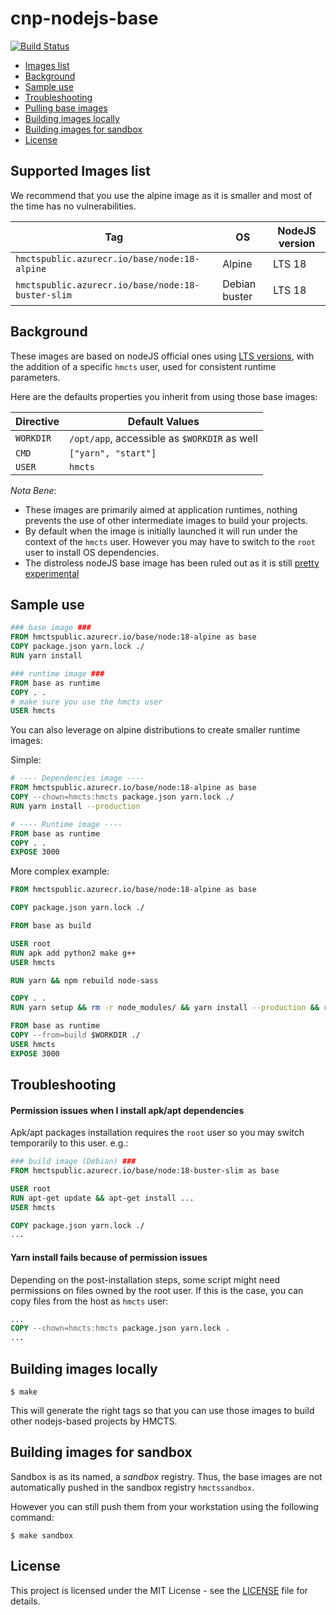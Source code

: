 # cnp-nodejs-base

[![Build Status](https://dev.azure.com/hmcts/CNP/_apis/build/status/NodeJS%20base%20image%20build?branchName=master)](https://dev.azure.com/hmcts/CNP/_build/latest?definitionId=97&branchName=master)

- [Images list](#images-list)
- [Background](#background)
- [Sample use](#sample-use)
- [Troubleshooting](#troubleshooting)
- [Pulling base images](#pulling-base-images)
- [Building images locally](#building-images-locally)
- [Building images for sandbox](#building-images-for-sandbox)
- [License](#license)

## Supported Images list

We recommend that you use the alpine image as it is smaller and most of the time has no vulnerabilities.

| Tag                                                 | OS             | NodeJS version |
| ----------------------------------------------------| -------------- | -------------- |
| `hmctspublic.azurecr.io/base/node:18-alpine`        | Alpine         | LTS 18         |
| `hmctspublic.azurecr.io/base/node:18-buster-slim`   | Debian buster  | LTS 18         |

## Background

These images are based on nodeJS official ones using [LTS versions](https://github.com/nodejs/Release#release-schedule), with the addition of a specific `hmcts` user, used for consistent runtime parameters.

Here are the defaults properties you inherit from using those base images:

| Directive | Default Values                               |
| --------- | -------------------------------------------- |
| `WORKDIR` | `/opt/app`, accessible as `$WORKDIR` as well |
| `CMD`     | `["yarn", "start"]`                          |
| `USER`    | `hmcts`                                      |

_Nota Bene_:

- These images are primarily aimed at application runtimes, nothing prevents the use of other intermediate images to build your projects.
- By default when the image is initially launched it will run under the context of the `hmcts` user. However you may have to switch to the `root` user to install OS dependencies.
- The distroless nodeJS base image has been ruled out as it is still [pretty experimental](https://github.com/GoogleContainerTools/distroless/#docker)

## Sample use

```Dockerfile
### base image ###
FROM hmctspublic.azurecr.io/base/node:18-alpine as base
COPY package.json yarn.lock ./
RUN yarn install

### runtime image ###
FROM base as runtime
COPY . .
# make sure you use the hmcts user
USER hmcts
```

You can also leverage on alpine distributions to create smaller runtime images:

Simple:
```Dockerfile
# ---- Dependencies image ----
FROM hmctspublic.azurecr.io/base/node:18-alpine as base
COPY --chown=hmcts:hmcts package.json yarn.lock ./
RUN yarn install --production

# ---- Runtime image ----
FROM base as runtime
COPY . .
EXPOSE 3000
```

More complex example:
```Dockerfile
FROM hmctspublic.azurecr.io/base/node:18-alpine as base

COPY package.json yarn.lock ./

FROM base as build

USER root
RUN apk add python2 make g++
USER hmcts

RUN yarn && npm rebuild node-sass

COPY . .
RUN yarn setup && rm -r node_modules/ && yarn install --production && rm -r ~/.cache/yarn

FROM base as runtime
COPY --from=build $WORKDIR ./
USER hmcts
EXPOSE 3000
```

## Troubleshooting

#### Permission issues when I install apk/apt dependencies

Apk/apt packages installation requires the `root` user so you may switch temporarily to this user. e.g.:

```Dockerfile
### build image (Debian) ###
FROM hmctspublic.azurecr.io/base/node:18-buster-slim as base

USER root
RUN apt-get update && apt-get install ...
USER hmcts

COPY package.json yarn.lock ./
...
```

#### Yarn install fails because of permission issues

Depending on the post-installation steps, some script might need permissions on files owned by the root user. If this is the case, you can copy files from the host as `hmcts` user:

```Dockerfile
...
COPY --chown=hmcts:hmcts package.json yarn.lock .
...
```

## Building images locally

```shell
$ make
```

This will generate the right tags so that you can use those images to build other nodejs-based projects by HMCTS.

## Building images for sandbox

Sandbox is as its named, a _sandbox_ registry. Thus, the base images are not automatically pushed in the sandbox registry `hmctssandbox`.

However you can still push them from your workstation using the following command:

```shell
$ make sandbox
```

## License

This project is licensed under the MIT License - see the [LICENSE](LICENSE.md) file for details.
